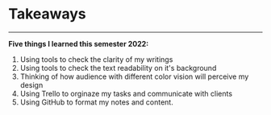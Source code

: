 # Takeaways
---
**Five things I learned this semester 2022:**

1. Using tools to check the clarity of my writings
2. Using tools to check the text readability on it's background
3. Thinking of how audience with different color vision will perceive my design
4. Using Trello to orginaze my tasks and communicate with clients
5. Using GitHub to format my notes and content.
